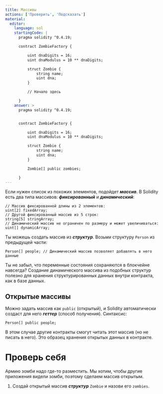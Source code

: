 ```yaml
---
title: Массивы
actions: ['Проверить', 'Подсказать']
material:
  editor:
    language: sol
    startingCode: |
      pragma solidity ^0.4.19;

      contract ZombieFactory {

          uint dnaDigits = 16;
          uint dnaModulus = 10 ** dnaDigits;

          struct Zombie {
              string name;
              uint dna;
          }

          // Начало здесь

      }
    answer: >
      pragma solidity ^0.4.19;


      contract ZombieFactory {

          uint dnaDigits = 16;
          uint dnaModulus = 10 ** dnaDigits;

          struct Zombie {
              string name;
              uint dna;
          }

          Zombie[] public zombies;

      }
---
```


Если нужен список из похожих элементов, подойдет **_массив_**. В Solidity есть два типа массивов: **_фиксированный_** и **_динамический_**:

```
// Массив фиксированной длины из 2 элементов:
uint[2] fixedArray;
// Другой фиксированный массив из 5 строк:
string[5] stringArray;
// Динамический массив не ограничен по размеру и может увеличиваться:
uint[] dynamicArray;
```

Ты можешь создать массив из **_структур_**. Возьми структуру `Person` из предыдущей части:

```
Person[] people; // Динамический массив позволяет добавлять в него данные
```

Ты не забыл, что переменные состояния сохраняются в блокчейне навсегда? Создание динамического массива из подобных структур полезно для хранения структурированных данных внутри контракта, как в базе данных.

## Открытые массивы

Можно задать массив как `public` (открытый), и Solidity автоматически создаст для него **_геттер_** (способ получения). Синтаксис:

```
Person[] public people;
```

В этом случае другие контракты смогут читать этот массив (но не писать в него). Это образец хранения открытых данных в контракте.

# Проверь себя

Армию зомби надо где-то разместить. Мы хотим, чтобы другие приложения видели зомби, поэтому сделаем массив открытым.

1. Создай открытый массив **_структур_** `Zombie` и назови его `zombies`.
